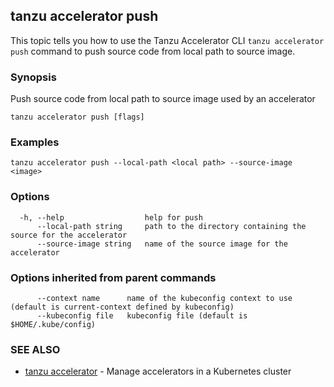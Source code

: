 ## tanzu accelerator push

This topic tells you how to use the Tanzu Accelerator CLI `tanzu accelerator push`
command to push source code from local path to source image.

### Synopsis

Push source code from local path to source image used by an accelerator

```
tanzu accelerator push [flags]
```

### Examples

```
tanzu accelerator push --local-path <local path> --source-image <image>
```

### Options

```
  -h, --help                  help for push
      --local-path string     path to the directory containing the source for the accelerator
      --source-image string   name of the source image for the accelerator
```

### Options inherited from parent commands

```
      --context name      name of the kubeconfig context to use (default is current-context defined by kubeconfig)
      --kubeconfig file   kubeconfig file (default is $HOME/.kube/config)
```

### SEE ALSO

* [tanzu accelerator](tanzu_accelerator.md)	 - Manage accelerators in a Kubernetes cluster

